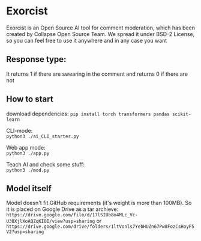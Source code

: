 # Exorcist
Exorcist is an Open Source AI tool for comment moderation, which has been created by Collapse Open Source Team. We spread it under BSD-2 License, so you can feel free to use it anywhere and in any case you want

## Response type:
It returns 1 if there are swearing in the comment and returns 0 if there are not 

## How to start
download dependencies: `pip install torch transformers pandas scikit-learn`  

CLI-mode:  
`python3 ./ai_CLI_starter.py`  

Web app mode:  
`python3 ./app.py`

Teach AI and check some stuff:  
`python3 ./mod.py`

## Model itself
Model doesn't fit GitHub requirements (it's weight is more than 100MB). So it is placed on Google Drive as a tar archieve: `https://drive.google.com/file/d/17lSIUb8o4MLc_Vc-U30XjlXoAQZqKIOI/view?usp=sharing` or `https://drive.google.com/drive/folders/1ltVonls7YebHUZn67Pw8FozCsHoyF5V2?usp=sharing`
